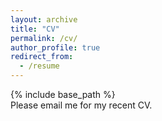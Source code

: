 ```yaml
---
layout: archive
title: "CV"
permalink: /cv/
author_profile: true
redirect_from:
  - /resume
---
```

{% include base_path %}    
Please email me for my recent CV.
